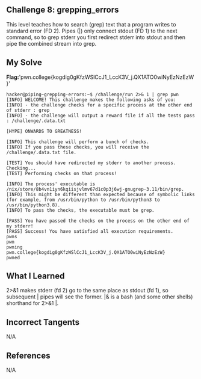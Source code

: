 ## Challenge 8: grepping_errors

This level teaches how to search (grep) text that a program writes to standard error (FD 2). Pipes (|) only connect stdout (FD 1) to the next command, so to grep stderr you first redirect stderr into stdout and then pipe the combined stream into grep.


## My Solve 
**Flag:**'pwn.college{kogdig0gKfzWSlCcJ1_LccK3V_j.QX1ATO0wiNyEzNzEzW}'

```
hacker@piping~grepping-errors:~$ /challenge/run 2>& 1 | grep pwn
[INFO] WELCOME! This challenge makes the following asks of you:
[INFO] - the challenge checks for a specific process at the other end of stderr : grep
[INFO] - the challenge will output a reward file if all the tests pass : /challenge/.data.txt

[HYPE] ONWARDS TO GREATNESS!

[INFO] This challenge will perform a bunch of checks.
[INFO] If you pass these checks, you will receive the /challenge/.data.txt file.

[TEST] You should have redirected my stderr to another process. Checking...
[TEST] Performing checks on that process!

[INFO] The process' executable is /nix/store/8b4vn1iyn6kqiisjvlmv67d1c0p3j6wj-gnugrep-3.11/bin/grep.
[INFO] This might be different than expected because of symbolic links (for example, from /usr/bin/python to /usr/bin/python3 to /usr/bin/python3.8).
[INFO] To pass the checks, the executable must be grep.

[PASS] You have passed the checks on the process on the other end of my stderr!
[PASS] Success! You have satisfied all execution requirements.
pwns
pwn
pwning
pwn.college{kogdig0gKfzWSlCcJ1_LccK3V_j.QX1ATO0wiNyEzNzEzW}
pwned
```

## What I Learned 

2>&1 makes stderr (fd 2) go to the same place as stdout (fd 1), so subsequent | pipes will see the former.
|& is a bash (and some other shells) shorthand for 2>&1 |.


## Incorrect Tangents
   
N/A


## References

N/A

